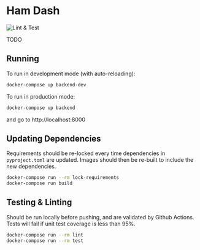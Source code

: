 # Ham Dash
![Lint & Test](https://github.com/jamescurtin/ham-dash/workflows/Lint%20&%20Test/badge.svg)

TODO

## Running

To run in development mode (with auto-reloading):

```bash
docker-compose up backend-dev
```

To run in production mode:

```bash
docker-compose up backend
```

and go to http://localhost:8000

## Updating Dependencies

Requirements should be re-locked every time dependencies in `pyproject.toml` are updated.
Images should then be re-built to include the new dependencies.

```bash
docker-compose run --rm lock-requirements
docker-compose run build
```

## Testing & Linting

Should be run locally before pushing, and are validated by Github Actions.
Tests will fail if unit test coverage is less than 95%.

```bash
docker-compose run --rm lint
docker-compose run --rm test
```
